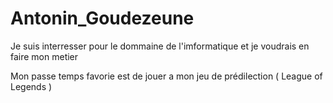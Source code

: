 # Antonin_Goudezeune
Je suis interresser pour le dommaine de l'imformatique et je voudrais en faire mon metier 

Mon passe temps favorie est de jouer a mon jeu de prédilection ( League of Legends ) 
